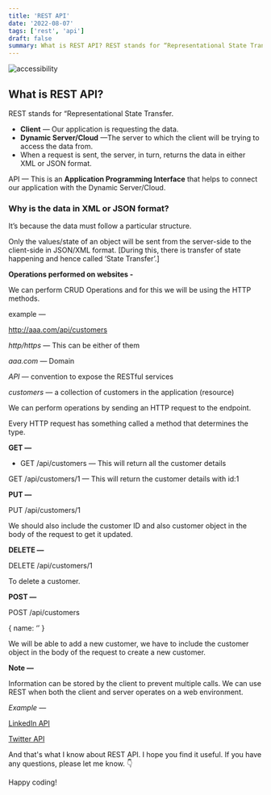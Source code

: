 ```yaml
---
title: 'REST API'
date: '2022-08-07'
tags: ['rest', 'api']
draft: false
summary: What is REST API? REST stands for “Representational State Transfer”. REST is a set of architectural principles for building services that work together to provide a consistent and predictable interface to the data that your applications need.
---
```


![accessibility](/static/images/posts/rest-api.jpg)

## What is REST API?

REST stands for “Representational State Transfer.

- **Client** — Our application is requesting the data.
- **Dynamic Server/Cloud** —The server to which the client will be trying to access the data from.
- When a request is sent, the server, in turn, returns the data in either XML or JSON format.

API — This is an **Application Programming Interface** that helps to connect our application with the Dynamic Server/Cloud.

### Why is the data in XML or JSON format?

It’s because the data must follow a particular structure.

Only the values/state of an object will be sent from the server-side to the client-side in JSON/XML format. [During this, there is transfer of state happening and hence called ‘State Transfer’.]

**Operations performed on websites -**

We can perform CRUD Operations and for this we will be using the HTTP methods.

example —

http://aaa.com/api/customers

_http/https_ — This can be either of them

_aaa.com_ — Domain

_API_ — convention to expose the RESTful services

_customers_ — a collection of customers in the application (resource)

We can perform operations by sending an HTTP request to the endpoint.

Every HTTP request has something called a method that determines the type.

**GET —**

- GET /api/customers — This will return all the customer details

GET /api/customers/1 — This will return the customer details with id:1

**PUT —**

PUT /api/customers/1

We should also include the customer ID and also customer object in the body of the request to get it updated.

**DELETE —**

DELETE /api/customers/1

To delete a customer.

**POST —**

POST /api/customers

{ name: ‘’ }

We will be able to add a new customer, we have to include the customer object in the body of the request to create a new customer.

**Note —**

Information can be stored by the client to prevent multiple calls.
We can use REST when both the client and server operates on a web environment.

_Example —_

[LinkedIn API](https://developer.linkedin.com/)

[Twitter API](https://developer.twitter.com/en)

And that's what I know about REST API. I hope you find it useful. If you have any questions, please let me know.
👇

Happy coding!
